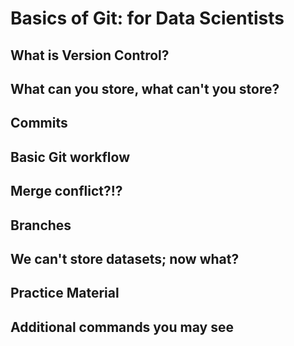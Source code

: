 # Basics of Git: for Data Scientists

## What is Version Control?


## What can you store, what can't you store?


## Commits


## Basic Git workflow


## Merge conflict?!?


## Branches


## We can't store datasets; now what?


## Practice Material


## Additional commands you may see
